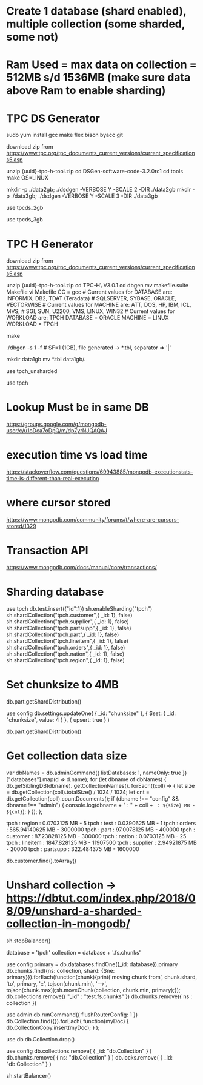 

# Create 1 database (shard enabled), multiple collection (some sharded, some not)
# Ram Used = max data on collection =  512MB s/d 1536MB (make sure data above Ram to enable sharding)

# TPC DS Generator
sudo yum install gcc make flex bison byacc git

download zip from https://www.tpc.org/tpc_documents_current_versions/current_specifications5.asp


unzip {uuid}-tpc-h-tool.zip
cd DSGen-software-code-3.2.0rc1
cd tools
make OS=LINUX


mkdir -p ./data2gb; ./dsdgen  -VERBOSE Y -SCALE 2 -DIR ./data2gb
mkdir -p ./data3gb; ./dsdgen  -VERBOSE Y -SCALE 3 -DIR ./data3gb



use tpcds_2gb




use tpcds_3gb



# TPC H Generator
download zip from https://www.tpc.org/tpc_documents_current_versions/current_specifications5.asp

unzip {uuid}-tpc-h-tool.zip
cd TPC-H\ V3.0.1
cd dbgen
mv makefile.suite Makefile
vi Makefile
    CC      = gcc
    # Current values for DATABASE are: INFORMIX, DB2, TDAT (Teradata)
    #                                  SQLSERVER, SYBASE, ORACLE, VECTORWISE
    # Current values for MACHINE are:  ATT, DOS, HP, IBM, ICL, MVS,
    #                                  SGI, SUN, U2200, VMS, LINUX, WIN32
    # Current values for WORKLOAD are:  TPCH
    DATABASE = ORACLE
    MACHINE = LINUX
    WORKLOAD = TPCH

make

./dbgen -s 1 -f  # SF=1 (1GB), file generated -> *.tbl, separator => '|'

mkdir data1gb
mv *.tbl data1gb/.


use tpch_unsharded




use tpch


# Lookup Must be in same DB
https://groups.google.com/g/mongodb-user/c/u1oDca7oDpQ/m/dp7yrNJQAQAJ

# execution time vs load time
https://stackoverflow.com/questions/69943885/mongodb-executionstats-time-is-different-than-real-execution

# where cursor stored
https://www.mongodb.com/community/forums/t/where-are-cursors-stored/1329

# Transaction API
https://www.mongodb.com/docs/manual/core/transactions/

# Sharding database
use tpch
db.test.insert({"id":1})
sh.enableSharding("tpch")
sh.shardCollection("tpch.customer",{ _id: 1}, false)
sh.shardCollection("tpch.supplier",{ _id: 1}, false)
sh.shardCollection("tpch.partsupp",{ _id: 1}, false)
sh.shardCollection("tpch.part",{ _id: 1}, false)
sh.shardCollection("tpch.lineitem",{ _id: 1}, false)
sh.shardCollection("tpch.orders",{ _id: 1}, false)
sh.shardCollection("tpch.nation",{ _id: 1}, false)
sh.shardCollection("tpch.region",{ _id: 1}, false)


# Set chunksize to 4MB
db.part.getShardDistribution()

use config
db.settings.updateOne(
   { _id: "chunksize" },
   { $set: { _id: "chunksize", value: 4 } },
   { upsert: true }
)

db.part.getShardDistribution()


# Get collection data size
var dbNames = db.adminCommand({ listDatabases: 1, nameOnly: true })["databases"].map(d => d.name);
for (let dbname of dbNames) { db.getSiblingDB(dbname). getCollectionNames(). forEach((coll) => { let size = db.getCollection(coll).totalSize() / 1024 / 1024; let cnt = db.getCollection(coll).countDocuments();  if (dbname !== "config" && dbname !== "admin") { console.log(dbname + " : " + coll + ` : ${size} MB - ${cnt}`); } }); };


tpch : region : 0.0703125 MB - 5
tpch : test : 0.0390625 MB - 1
tpch : orders : 565.94140625 MB - 3000000
tpch : part : 97.0078125 MB - 400000
tpch : customer : 87.23828125 MB - 300000
tpch : nation : 0.0703125 MB - 25
tpch : lineitem : 1847.828125 MB - 11907500
tpch : supplier : 2.94921875 MB - 20000
tpch : partsupp : 322.484375 MB - 1600000

db.customer.find().toArray()


# Unshard collection -> https://dbtut.com/index.php/2018/08/09/unshard-a-sharded-collection-in-mongodb/
sh.stopBalancer()

database = 'tpch'
collection = database + '.fs.chunks'
 
use config
primary = db.databases.findOne({_id: database}).primary
db.chunks.find({ns: collection, shard: {$ne: primary}}).forEach(function(chunk){print('moving chunk from', chunk.shard, 'to', primary, '::', tojson(chunk.min), '-->', tojson(chunk.max));sh.moveChunk(collection, chunk.min, primary);});
db.collections.remove({ "_id" : "test.fs.chunks" })
db.chunks.remove({ ns : collection })

use admin
db.runCommand({ flushRouterConfig: 1 })
db.Collection.find({}).forEach( function(myDoc) {  db.CollectionCopy.insert(myDoc); }  );
 
use db
db.Collection.drop()

use config
db.collections.remove( { _id: "db.Collection" } )
db.chunks.remove( { ns: "db.Collection" } )
db.locks.remove( { _id: "db.Collection" } )

sh.startBalancer()